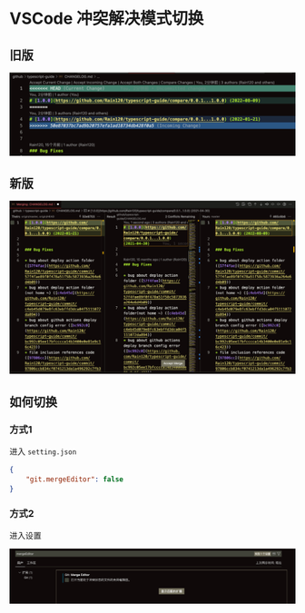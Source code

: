 # VSCode 冲突解决模式切换

## 旧版

![old](../images/conflicts-mode-1.png)

## 新版

![new](../images/conflicts-mode-2.png)

## 如何切换

### 方式1

进入 `setting.json`

```json
{
    "git.mergeEditor": false
}
```

### 方式2

进入设置

![change](../images/conflicts-mode-change.png)
